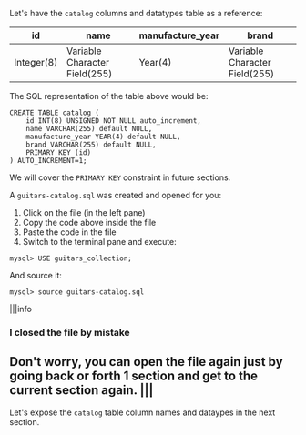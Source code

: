 Let's have the `catalog` columns and datatypes table as a reference:

| id | name | manufacture_year | brand |
|----|------|------|-------|
| Integer(8)   | Variable Character Field(255) | Year(4) | Variable Character Field(255) |

The SQL representation of the table above would be:

```
CREATE TABLE catalog ( 
	id INT(8) UNSIGNED NOT NULL auto_increment,
	name VARCHAR(255) default NULL,
	manufacture_year YEAR(4) default NULL,
	brand VARCHAR(255) default NULL,
	PRIMARY KEY (id)
) AUTO_INCREMENT=1;
```

We will cover the `PRIMARY KEY` constraint in future sections.

A `guitars-catalog.sql` was created and opened for you:

1. Click on the file (in the left pane)
2. Copy the code above inside the file
3. Paste the code in the file
4. Switch to the terminal pane and execute:

```
mysql> USE guitars_collection;
```
And source it:
```
mysql> source guitars-catalog.sql
```

|||info
### I closed the file by mistake
Don't worry, you can open the file again just by going back or forth 1 section and get to the current section again.
|||
--- 

Let's expose the `catalog` table column names and dataypes in the next section.